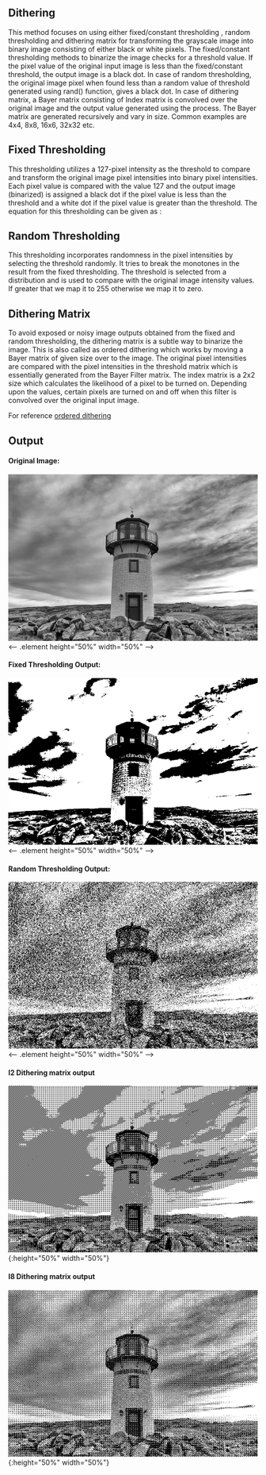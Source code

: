 ## Dithering

This method focuses on using either fixed/constant thresholding , random thresholding and dithering matrix for transforming the grayscale image into binary image consisting of either black or white pixels. The fixed/constant thresholding methods to binarize the image checks for a threshold value. If the pixel value of the original input image is less than the fixed/constant threshold, the output image is a black dot. In case of random thresholding,
the original image pixel when found less than a random value of threshold generated using rand() function, gives a black dot. In case of dithering matrix, a Bayer matrix consisting of Index matrix is convolved over the original image and the output value generated using the
process. The Bayer matrix are generated recursively and vary in size. Common examples are 4x4, 8x8, 16x6, 32x32 etc.

## Fixed Thresholding

This thresholding utilizes a 127-pixel intensity as the threshold to compare and transform
the original image pixel intensities into binary pixel intensities. Each pixel value is
compared with the value 127 and the output image (binarized) is assigned a black dot if
the pixel value is less than the threshold and a white dot if the pixel value is greater than
the threshold. The equation for this thresholding can be given as :

## Random Thresholding

This thresholding incorporates randomness in the pixel intensities by selecting the
threshold randomly. It tries to break the monotones in the result from the fixed
thresholding. The threshold is selected from a distribution and is used to compare with
the original image intensity values. If greater that we map it to 255 otherwise we map it
to zero.

## Dithering Matrix

To avoid exposed or noisy image outputs obtained from the fixed and random
thresholding, the dithering matrix is a subtle way to binarize the image. This is also
called as ordered dithering which works by moving a Bayer matrix of given size over to
the image. The original pixel intensities are compared with the pixel intensities in the
threshold matrix which is essentially generated from the Bayer Filter matrix.
The index matrix is a 2x2 size which calculates the likelihood of a pixel to be turned on.
Depending upon the values, certain pixels are turned on and off when this filter is
convolved over the original input image.

For reference [ordered dithering](https://en.wikipedia.org/wiki/Ordered_dithering)

## Output 

#### Original Image:

![Original](images/test_image.png) <-- .element height="50%" width="50%" -->

#### Fixed Thresholding Output: 

![Sobel](images/fixed.png) <-- .element height="50%" width="50%" -->

#### Random Thresholding Output: 

![Canny](images/random.png) <-- .element height="50%" width="50%" -->

#### I2 Dithering matrix output 

![I2](images/i2.png){:height="50%" width="50%"}

#### I8 Dithering matrix output 

![I8](images/i8.png){:height="50%" width="50%"}
